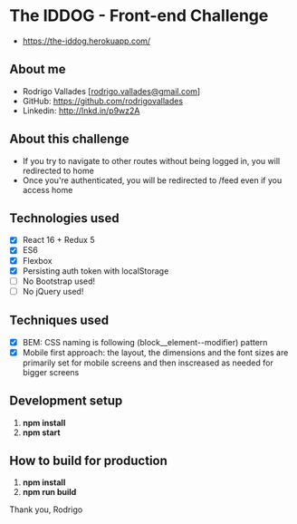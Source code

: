 # The IDDOG - Front-end Challenge
  - https://the-iddog.herokuapp.com/

## About me

  - Rodrigo Vallades [rodrigo.vallades@gmail.com]
  - GitHub: https://github.com/rodrigovallades
  - Linkedin: http://lnkd.in/p9wz2A

## About this challenge

- If you try to navigate to other routes without being logged in, you will redirected to home
- Once you're authenticated, you will be redirected to /feed even if you access home

## Technologies used

- [x] React 16 + Redux 5
- [x] ES6
- [x] Flexbox
- [x] Persisting auth token with localStorage
- [ ] No Bootstrap used!
- [ ] No jQuery used!

## Techniques used

- [x] BEM: CSS naming is following (block__element--modifier) pattern
- [x] Mobile first approach: the layout, the dimensions and the font sizes are primarily set for mobile screens and then inscreased as needed for bigger screens

## Development setup

1. **npm install**
3. **npm start**

## How to build for production

1. **npm install**
2. **npm run build**

Thank you,
Rodrigo
